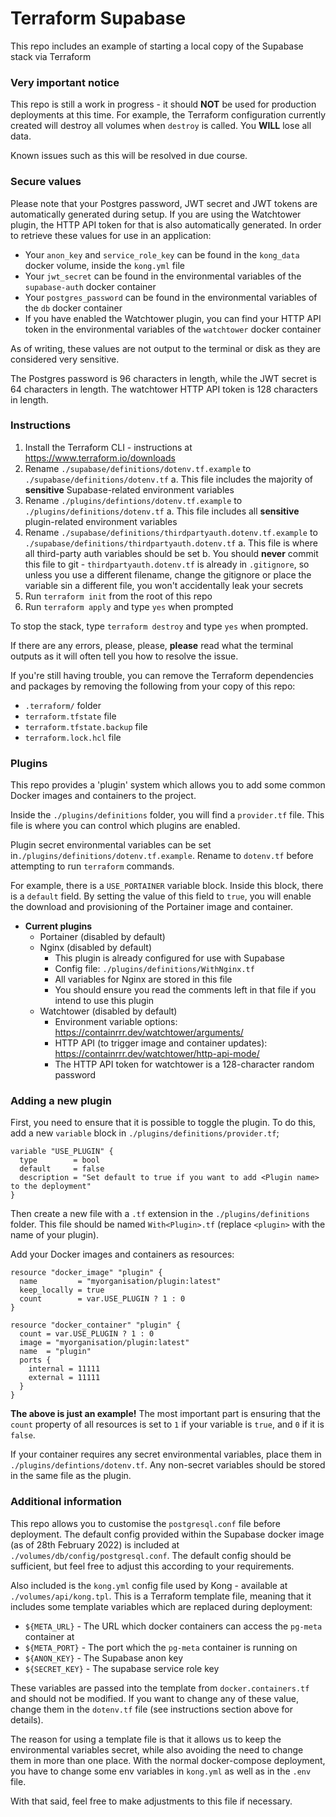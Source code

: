 # Terraform Supabase

This repo includes an example of starting a local copy of the Supabase stack via Terraform

### Very important notice

This repo is still a work in progress - it should **NOT** be used for production deployments at this time. For example, the Terraform configuration currently created will destroy all volumes when `destroy` is called. You **WILL** lose all data.

Known issues such as this will be resolved in due course.

### Secure values

Please note that your Postgres password, JWT secret and JWT tokens are automatically generated during setup. If you are using the Watchtower plugin, the HTTP API token for that is also automatically generated. In order to retrieve these values for use in an application:

- Your `anon_key` and `service_role_key` can be found in the `kong_data` docker volume, inside the `kong.yml` file
- Your `jwt_secret` can be found in the environmental variables of the `supabase-auth` docker container
- Your `postgres_password` can be found in the environmental variables of the `db` docker container
- If you have enabled the Watchtower plugin, you can find your HTTP API token in the environmental variables of the `watchtower` docker container

As of writing, these values are not output to the terminal or disk as they are considered very sensitive.

The Postgres password is 96 characters in length, while the JWT secret is 64 characters in length. The watchtower HTTP API token is 128 characters in length.

### Instructions

1. Install the Terraform CLI - instructions at https://www.terraform.io/downloads
2. Rename `./supabase/definitions/dotenv.tf.example` to `./supabase/definitions/dotenv.tf`
   a. This file includes the majority of **sensitive** Supabase-related environment variables
3. Rename `./plugins/defintions/dotenv.tf.example` to `./plugins/definitions/dotenv.tf`
   a. This file includes all **sensitive** plugin-related environment variables
4. Rename `./supabase/definitions/thirdpartyauth.dotenv.tf.example` to `./supabase/definitions/thirdpartyauth.dotenv.tf`
   a. This file is where all third-party auth variables should be set
   b. You should **never** commit this file to git - `thirdpartyauth.dotenv.tf` is already in `.gitignore`, so unless you use a different filename, change the gitignore or place the variable sin a different file, you won't accidentally leak your secrets
5. Run `terraform init` from the root of this repo
6. Run `terraform apply` and type `yes` when prompted

To stop the stack, type `terraform destroy` and type `yes` when prompted.

If there are any errors, please, please, **please** read what the terminal outputs as it will often tell you how to resolve the issue.

If you're still having trouble, you can remove the Terraform dependencies and packages by removing the following from your copy of this repo:

- `.terraform/` folder
- `terraform.tfstate` file
- `terraform.tfstate.backup` file
- `terraform.lock.hcl` file

### Plugins

This repo provides a 'plugin' system which allows you to add some common Docker images and containers to the project.

Inside the `./plugins/definitions` folder, you will find a `provider.tf` file. This file is where you can control which plugins are enabled.

Plugin secret environmental variables can be set in`./plugins/definitions/dotenv.tf.example`. Rename to `dotenv.tf` before attempting to run `terraform` commands.

For example, there is a `USE_PORTAINER` variable block. Inside this block, there is a `default` field. By setting the value of this field to `true`, you will enable the download and provisioning of the Portainer image and container.

- **Current plugins**
  - Portainer (disabled by default)
  - Nginx (disabled by default)
    - This plugin is already configured for use with Supabase
    - Config file: `./plugins/definitions/WithNginx.tf`
    - All variables for Nginx are stored in this file
    - You should ensure you read the comments left in that file if you intend to use this plugin
  - Watchtower (disabled by default)
    - Environment variable options: https://containrrr.dev/watchtower/arguments/
    - HTTP API (to trigger image and container updates): https://containrrr.dev/watchtower/http-api-mode/
    - The HTTP API token for watchtower is a 128-character random password

### Adding a new plugin

First, you need to ensure that it is possible to toggle the plugin. To do this, add a new `variable` block in `./plugins/definitions/provider.tf`;

```
variable "USE_PLUGIN" {
  type        = bool
  default     = false
  description = "Set default to true if you want to add <Plugin name> to the deployment"
}
```

Then create a new file with a `.tf` extension in the `./plugins/definitions` folder. This file should be named `With<Plugin>.tf` (replace `<plugin>` with the name of your plugin).

Add your Docker images and containers as resources:

```
resource "docker_image" "plugin" {
  name         = "myorganisation/plugin:latest"
  keep_locally = true
  count        = var.USE_PLUGIN ? 1 : 0
}

resource "docker_container" "plugin" {
  count = var.USE_PLUGIN ? 1 : 0
  image = "myorganisation/plugin:latest"
  name  = "plugin"
  ports {
    internal = 11111
    external = 11111
  }
}
```

**The above is just an example!**
The most important part is ensuring that the `count` property of all resources is set to `1` if your variable is `true`, and `0` if it is `false`.

If your container requires any secret environmental variables, place them in `./plugins/defintions/dotenv.tf`. Any non-secret variables should be stored in the same file as the plugin.

### Additional information

This repo allows you to customise the `postgresql.conf` file before deployment. The default config provided within the Supabase docker image (as of 28th February 2022) is included at `./volumes/db/config/postgresql.conf`. The default config should be sufficient, but feel free to adjust this according to your requirements.

Also included is the `kong.yml` config file used by Kong - available at `./volumes/api/kong.tpl`. This is a Terraform template file, meaning that it includes some template variables which are replaced during deployment:

- `${META_URL}` - The URL which docker containers can access the `pg-meta` container at
- `${META_PORT}` - The port which the `pg-meta` container is running on
- `${ANON_KEY}` - The Supabase anon key
- `${SECRET_KEY}` - The supabase service role key

These variables are passed into the template from `docker.containers.tf` and should not be modified. If you want to change any of these value, change them in the `dotenv.tf` file (see instructions section above for details).

The reason for using a template file is that it allows us to keep the environmental variables secret, while also avoiding the need to change them in more than one place. With the normal docker-compose deployment, you have to change some env variables in `kong.yml` as well as in the `.env` file.

With that said, feel free to make adjustments to this file if necessary.
